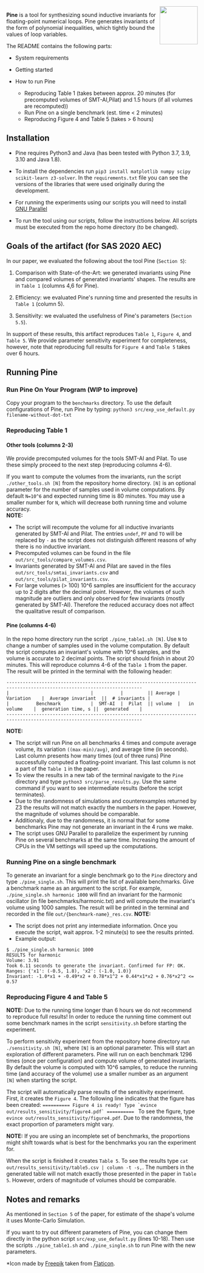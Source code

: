 <img align="right" src="https://user-images.githubusercontent.com/52134068/96776150-e6c5df80-13e8-11eb-964c-c77f830dd884.png" width="100" > 

**Pine** is a tool for synthesizing sound inductive invariants for floating-point numerical loops. Pine generates invariants of the form of polynomial inequalities, which tightly bound the values of loop variables.


The README contains the following parts:

* System requirements

* Getting started

* How to run Pine
  - Reproducing Table 1 (takes between approx. 20 minutes (for precomputed volumes of SMT-AI,Pilat) and 1.5 hours (if all volumes are recomputed))
  - Run Pine on a single benchmark (est. time < 2 minutes)
  - Reproducing Figure 4 and Table 5 (takes > 6 hours)

## Installation

* Pine requires Python3 and Java (has been tested with Python 3.7, 3.9, 3.10 and Java 1.8).

* To install the dependencies run `pip3 install matplotlib numpy scipy scikit-learn z3-solver`. In the `requirements.txt` file you can see the versions of the libraries that were used originally during the development.
* For running the experiments using our scripts you will need to install [GNU Parallel](https://www.gnu.org/software/parallel/)

* To run the tool using our scripts, follow the instructions below. All scripts must be executed from the repo home directory (to be changed).

## Goals of the artifact (for SAS 2020 AEC)

In our paper, we evaluated the following about the tool Pine (`Section 5`):

1. Comparison with State-of-the-Art: we generated invariants using Pine and compared volumes of generated invariants' shapes. The results are in `Table 1` (columns 4,6 for Pine).

2. Efficiency: we evaluated Pine's running time and presented the results in `Table 1` (column 5).

3. Sensitivity: we evaluated the usefulness of Pine's parameters (`Section 5.5`).

In support of these results, this artifact reproduces `Table 1`, `Figure 4`, and `Table 5`. We provide parameter sensitivity experiment for completeness, however, note that reproducing full results for `Figure 4` and `Table 5` takes over 6 hours.


## Running Pine

### Run Pine On Your Program (WIP to improve)
Copy your program to the `benchmarks` directory. To use the default configurations of Pine, run Pine by typing:
`python3 src/exp_use_default.py filename-without-dot-txt`

### Reproducing Table 1
#### Other tools (columns 2-3)
We provide precomputed volumes for the tools SMT-AI and Pilat. To use these simply proceed to the next step (reproducing columns 4-6).

If you want to compute the volumes from the invariants, run the script `./other_tools.sh [N]` from the repository home directory.
`[N]` is an optional parameter for the number of samples used in volume computations. By default `N=10^6` and expected running time is 80 minutes.
You may use a smaller number for `N`, which will decrease both running time and volume accuracy.    
**NOTE:** 
- The script will recompute the volume for all inductive invariants generated by SMT-AI and Pilat. The entries `undef`, `PF` and `TO` will be replaced by `-` as the script does not distinguish different reasons of why there is no inductive invariant.
- Precomputed volumes can be found in the file `out/src_tools/compare_volumes.csv`.
- Invariants generated by SMT-AI and Pilat are saved in the files `out/src_tools/smtai_invariants.csv` and `out/src_tools/pilat_invariants.csv`.
- For large volumes (> 100) 10^6 samples are insufficient for the accuracy up to 2 digits after the decimal point. However, the volumes of such magnitude are outliers and only observed for few invariants (mostly generated by SMT-AI). Therefore the reduced accuracy does not affect the qualitative result of comparison.  

#### Pine (columns 4-6)
In the repo home directory run the script `./pine_table1.sh [N]`. Use `N` to change a number of samples used in the volume computation. By default the script computes an invariant's volume with 10^6 samples, and the volume is accurate to 2 decimal points.
The script should finish in about 20 minutes. This will reproduce columns 4-6 of the `Table 1` from the paper. The result will be printed in the terminal with the following header:
```
------------------------------------------------------------------------------------------------------------------------
|                              |          |         || Average |   Variation    |  Average invariant  ||  # invariants |
|          Benchmark           |  SMT-AI  |  Pilat  || volume  |   in volume    |  generation time, s ||  generated    |
------------------------------------------------------------------------------------------------------------------------
```

**NOTE:**
- The script will run Pine on all benchmarks 4 times and compute average volume, its variation `((max-min)/avg)`, and average time (in seconds). Last column presents how many times (out of three runs) Pine successfully computed a floating-point invariant. This last column is not a part of the `Table 1` in the paper.
- To view the results in a new tab of the terminal navigate to the `Pine` directory and type `python3 src/parse_results.py`. Use the same command if you want to see intermediate results (before the script terminates).
- Due to the randomness of simulations and counterexamples returned by Z3 the results will not match exactly the numbers in the paper. However, the magnitude of volumes should be comparable.
- Additionaly, due to the randomness, it is normal that for some benchmarks Pine may not generate an invariant in the 4 runs we make.
- The script uses GNU Parallel to parallelize the experiment by running Pine on several benchmarks at the same time. Increasing the amount of CPUs in the VM settings will speed up the computations. 


### Running Pine on a single benchmark

To generate an invariant for a single benchmark go to the `Pine` directory and type `./pine_single.sh`. This will print the list of available benchmarks.
Give a benchmark name as an argument to the script. For example, `./pine_single.sh harmonic 1000` will find an invariant for the harmonic oscillator (in file benchmarks/harmonic.txt) and will compute the invariant's volume using 1000 samples.
The result will be printed in the terminal and recorded in the file `out/{benchmark-name}_res.csv`.
**NOTE:** 
- The script does not print any intermediate information. Once you execute the script, wait approx. 1-2 minute(s) to see the results printed.
- Example output:
```
$ ./pine_single.sh harmonic 1000
RESULTS for harmonic
Volume: 3.91
Took 6.11 seconds to generate the invariant. Confirmed for FP: OK.
Ranges: {'x1': (-0.5, 1.8), 'x2': (-1.0, 1.0)}
Invariant: -1.0*x1 + -0.49*x2 + 0.78*x1^2 + 0.44*x1*x2 + 0.76*x2^2 <= 0.57
```

### Reproducing Figure 4 and Table 5
**NOTE:** Due to the running time longer than 6 hours we do not recommend to reproduce full results! 
In order to reduce the running time comment out some benchmark names in the script `sensitivity.sh` before starting the experiment.

To perform sensitivity experiment from the repository home directory run `./sensitivity.sh [N]`, where `[N]` is an optional parameter. This will start an exploration
of different parameters. Pine will run on each benchmark 1296 times (once per configuration) and compute volume of generated invariants.
By default the volume is computed with 10^6 samples, to reduce the running time (and accuracy of the volume) use a smaller number as an argument `[N]` when starting the script.

The script will automatically parse results of the sensitivity experiment. First, it creates the `Figure 4`. The following line indicates that the figure has been created:
```========== Figure 4 is ready! Type `evince out/results_sensitivity/figure4.pdf` ========== ```
To see the figure, type `evince out/results_sensitivity/figure4.pdf`. Due to the randomness, the exact proportion of parameters might vary.

**NOTE:** If you are using an incomplete set of benchmarks, the proportions might shift towards what is best for the benchmarks you ran the experiment for.

When the script is finished it creates `Table 5`. To see the results type `cat out/results_sensitivity/table5.csv | column -t -s,`. 
The numbers in the generated table will not match exactly those presented in the paper in `Table 5`. However, orders of magnitude of volumes should be comparable.

## Notes and remarks

As mentioned in `Section 5` of the paper, for estimate of the shape's volume it uses Monte-Carlo Simulation.

If you want to try out different parameters of Pine, you can change them directly in the python script `src/exp_use_default.py` (lines 10-18). Then use the scripts `./pine_table1.sh` and `./pine_single.sh` to run Pine with the new parameters.

*Icon made by [Freepik](https://www.flaticon.com/authors/freepik) taken from [Flaticon](https://www.flaticon.com).
